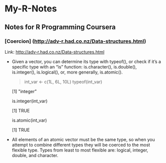 # My-R-Notes
## Notes for R Programming Coursera
### [Coercion] (http://adv-r.had.co.nz/Data-structures.html)

Link: http://adv-r.had.co.nz/Data-structures.html

* Given a vector, you can determine its type with typeof(), or check if it’s a specific type 
with an “is” function: is.character(), is.double(), is.integer(), is.logical(), or, more generally, is.atomic().

  >int_var <- c(1L, 6L, 10L)
  >typeof(int_var)
  
   [1] "integer"
   
  is.integer(int_var)
  
   [1] TRUE  
   
  is.atomic(int_var)
  
   [1] TRUE

* All elements of an atomic vector must be the same type, so when you attempt to combine different types they will be coerced to the most flexible type. Types from least to most flexible are: logical, integer, double, and character. 
